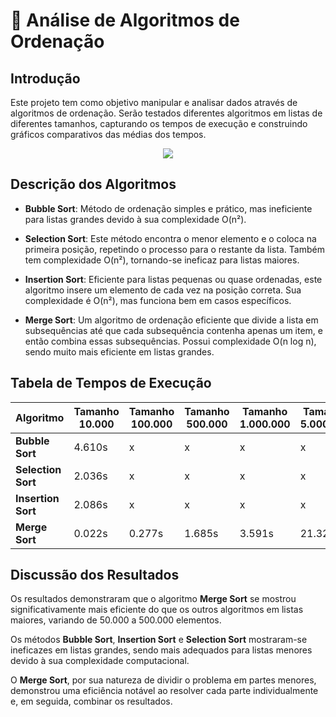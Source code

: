 # 🧠 Análise de Algoritmos de Ordenação

## Introdução

Este projeto tem como objetivo manipular e analisar dados através de algoritmos de ordenação. Serão testados diferentes algoritmos em listas de diferentes tamanhos, capturando os tempos de execução e construindo gráficos comparativos das médias dos tempos.

<p align="center">
  <a href="https://icons8.com.br/icons/set/python">
    <img src="https://img.icons8.com/?size=100&id=13441&format=png&color=000000" />
  </a>
</p>

## Descrição dos Algoritmos

- **Bubble Sort**: Método de ordenação simples e prático, mas ineficiente para listas grandes devido à sua complexidade O(n²).

- **Selection Sort**: Este método encontra o menor elemento e o coloca na primeira posição, repetindo o processo para o restante da lista. Também tem complexidade O(n²), tornando-se ineficaz para listas maiores.

- **Insertion Sort**: Eficiente para listas pequenas ou quase ordenadas, este algoritmo insere um elemento de cada vez na posição correta. Sua complexidade é O(n²), mas funciona bem em casos específicos.

- **Merge Sort**: Um algoritmo de ordenação eficiente que divide a lista em subsequências até que cada subsequência contenha apenas um item, e então combina essas subsequências. Possui complexidade O(n log n), sendo muito mais eficiente em listas grandes.

## Tabela de Tempos de Execução

| Algoritmo      | Tamanho 10.000 | Tamanho 100.000 | Tamanho 500.000 | Tamanho 1.000.000 | Tamanho 5.000.000 |
|----------------|-----------------|------------------|------------------|--------------------|--------------------|
| **Bubble Sort** | 4.610s          | x                | x                | x                  | x                  |
| **Selection Sort** | 2.036s       | x                | x                | x                  | x                  |
| **Insertion Sort** | 2.086s       | x                | x                | x                  | x                  |
| **Merge Sort**   | 0.022s         | 0.277s           | 1.685s           | 3.591s             | 21.326s            |

## Discussão dos Resultados

Os resultados demonstraram que o algoritmo **Merge Sort** se mostrou significativamente mais eficiente do que os outros algoritmos em listas maiores, variando de 50.000 a 500.000 elementos.

Os métodos **Bubble Sort**, **Insertion Sort** e **Selection Sort** mostraram-se ineficazes em listas grandes, sendo mais adequados para listas menores devido à sua complexidade computacional.

O **Merge Sort**, por sua natureza de dividir o problema em partes menores, demonstrou uma eficiência notável ao resolver cada parte individualmente e, em seguida, combinar os resultados.
